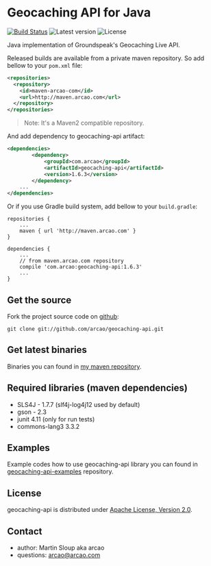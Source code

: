 Geocaching API for Java
=======================
[![Build Status](https://travis-ci.org/arcao/geocaching-api.svg?branch=master)](https://travis-ci.org/arcao/geocaching-api) ![Latest version](https://img.shields.io/github/release/arcao/geocaching-api.svg) ![License](https://img.shields.io/github/license/arcao/geocaching-api.svg)

Java implementation of Groundspeak's Geocaching Live API.

Released builds are available from a private maven repository. So add bellow to
your `pom.xml` file:

```xml
<repositories>
  <repository>
    <id>maven-arcao-com</id>
    <url>http://maven.arcao.com</url>
  </repository>
</repositories>
```

> Note: It's a Maven2 compatible repository.

And add dependency to geocaching-api artifact:

```xml
<dependencies>
		<dependency>
			<groupId>com.arcao</groupId>
			<artifactId>geocaching-api</artifactId>
			<version>1.6.3</version>
		</dependency>
    ...
</dependencies>
```

Or if you use Gradle build system, add bellow to your `build.gradle`:
```
repositories {
    ...
    maven { url 'http://maven.arcao.com' }
}

dependencies {
    ...
    // from maven.arcao.com repository
    compile 'com.arcao:geocaching-api:1.6.3'
    ...
}
```

Get the source
--------------

Fork the project source code on [github][geocaching-api]:

	git clone git://github.com/arcao/geocaching-api.git

Get latest binaries
-------------------

Binaries you can found in [my maven repository][binaries].

Required libraries (maven dependencies)
---------------------------------------

- SLS4J - 1.7.7 (slf4j-log4j12 used by default)
- gson - 2.3
- junit 4.11 (only for run tests)
- commons-lang3 3.3.2

Examples
--------

Example codes how to use geocaching-api library you can found in [geocaching-api-examples] repository.

License
-------

geocaching-api is distributed under [Apache License, Version 2.0][license].

Contact
-------

- author: Martin Sloup aka arcao
- questions: arcao@arcao.com

[license]: http://www.apache.org/licenses/LICENSE-2.0
[geocaching-api]: https://github.com/arcao/geocaching-api
[geocaching-api-examples]: https://github.com/arcao/geocaching-api-examples
[binaries]: http://maven.arcao.com/com/arcao/geocaching-api/
